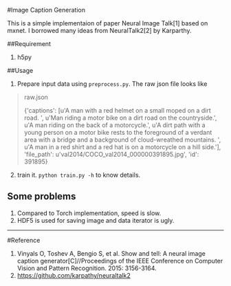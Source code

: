 #Image Caption Generation

This is a simple implementaion of paper Neural Image Talk[1] based on mxnet.
I borrowed many ideas from NeuralTalk2[2] by Karparthy.

##Requirement
1. h5py

##Usage
1. Prepare input data using `preprocess.py`. The raw json file looks like

>  raw.json
> 
>  {'captions': [u'A man with a red helmet on a small moped on a dirt road. ',
>  u'Man riding a motor bike on a dirt road on the countryside.',
>  u'A man riding on the back of a motorcycle.',
>  u'A dirt path with a young person on a motor bike rests to the foreground
>  of a verdant area with a bridge and a background of cloud-wreathed mountains. ',
>  u'A man in a red shirt and a red hat is on a motorcycle on a hill side.'],
>  'file_path': u'val2014/COCO_val2014_000000391895.jpg', 'id': 391895}

2. train it. `python train.py -h` to know details.

## Some problems
1. Compared to Torch implementation, speed is slow.
2. HDF5 is used for saving image and data iterator is ugly.

---
#Reference
1. Vinyals O, Toshev A, Bengio S, et al. Show and tell: A neural image caption generator[C]//Proceedings of the IEEE Conference on Computer Vision and Pattern Recognition. 2015: 3156-3164.
2. https://github.com/karpathy/neuraltalk2

